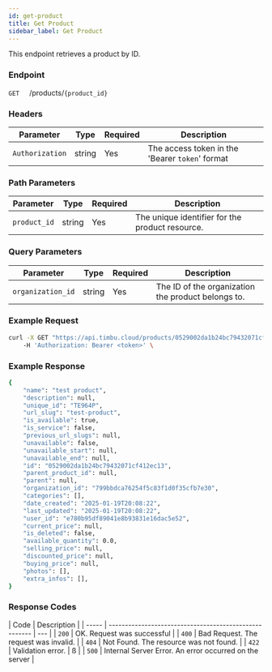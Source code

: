 ```yaml
---
id: get-product
title: Get Product
sidebar_label: Get Product
---
```


This endpoint retrieves a product by ID.

### Endpoint

`GET` &nbsp; &nbsp; /products/`{product_id}`

### Headers

| Parameter       | Type   | Required | Description                                     |
| --------------- | ------ | -------- | ----------------------------------------------- |
| `Authorization` | string | Yes      | The access token in the 'Bearer `token`' format |

### Path Parameters

| Parameter    | Type   | Required | Description                                     |
| ------------ | ------ | -------- | ----------------------------------------------- |
| `product_id` | string | Yes      | The unique identifier for the product resource. |

### Query Parameters

| Parameter         | Type   | Required | Description                                        |
| ----------------- | ------ | -------- | -------------------------------------------------- |
| `organization_id` | string | Yes      | The ID of the organization the product belongs to. |

### Example Request

```bash
curl -X GET "https://api.timbu.cloud/products/0529002da1b24bc79432071cf412ec13?organization_id=0529002da1b24bc79432071cf412ec13"
    -H 'Authorization: Bearer <token>' \
```

### Example Response

```sh
{
    "name": "test product",
    "description": null,
    "unique_id": "TE964P",
    "url_slug": "test-product",
    "is_available": true,
    "is_service": false,
    "previous_url_slugs": null,
    "unavailable": false,
    "unavailable_start": null,
    "unavailable_end": null,
    "id": "0529002da1b24bc79432071cf412ec13",
    "parent_product_id": null,
    "parent": null,
    "organization_id": "799bbdca76254f5c83f1d0f35cfb7e30",
    "categories": [],
    "date_created": "2025-01-19T20:08:22",
    "last_updated": "2025-01-19T20:08:22",
    "user_id": "e780b95df89041e8b93831e16dac5e52",
    "current_price": null,
    "is_deleted": false,
    "available_quantity": 0.0,
    "selling_price": null,
    "discounted_price": null,
    "buying_price": null,
    "photos": [],
    "extra_infos": [],
}
```

### Response Codes

| Code  | Description                                            |
| ----- | ------------------------------------------------------ | --- |
| `200` | OK. Request was successful                             |
| `400` | Bad Request. The request was invalid.                  |
| `404` | Not Found. The resource was not found.                 |
| `422` | Validation error.                                      | ß   |
| `500` | Internal Server Error. An error occurred on the server |
